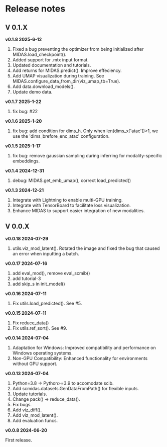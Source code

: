 # Release notes

## V 0.1.X

**v0.1.8 2025-6-12**

1. Fixed a bug preventing the optimizer from being initialized after MIDAS.load_checkpoint().
2. Added support for .mtx input format.
3. Updated documentation and tutorials.
4. Add returns for MIDAS.predict(). Improve effeciency.
5. Add UMAP visualization during training. See MIDAS.configure_data_from_dir(viz_umap_tb=True).
6. Add data.download_models().
7. Update demo data.


**v0.1.7 2025-1-22**

1. fix bug: #22

**v0.1.6 2025-1-20**

1. fix bug: add condition for dims_h. Only when len(dims_x['atac'])>1, we use the 'dims_brefore_enc_atac' configuration.

**v0.1.5 2025-1-17**

1. fix bug: remove gaussian sampling during inferring for modality-specific embeddings.

**v0.1.4 2024-12-31**

1. debug: MIDAS.get_emb_umap(), correct load_predicted()

**v0.1.3 2024-12-21**

1. Integrate with Lightning to enable multi-GPU training.
2. Integrate with TensorBoard to facilitate loss visualization.
3. Enhance MIDAS to support easier integration of new modalities.

## V 0.0.X

**v0.0.18 2024-07-29**

1. utils.viz_mod_latent(). Rotated the image and fixed the bug that caused an error when inputting a batch.

**v0.0.17  2024-07-16**

1. add eval_mod(), remove eval_scmib()
2. add tutorial-3
3. add skip_s in init_model()

**v0.0.16  2024-07-11**

1. Fix utils.load_predicted(). See #5.

**v0.0.15  2024-07-11**

1. Fix reduce_data()
2. Fix utils.ref_sort(). See #9.

**v0.0.14  2024-07-04**

1. Adaptation for Windows: Improved compatibility and performance on Windows operating systems.
2. Non-GPU Compatibility: Enhanced functionality for environments without GPU support.

**v0.0.13  2024-07-04**

1. Python=3.8 -> Python>=3.9 to accomodate scib.
2. Add scmidas.datasets.GenDataFromPath() for flexible inputs.
3. Update tutorials.
4. Change pack() -> reduce_data().
5. Fix bugs.
6. Add viz_diff().
7. Add viz_mod_latent().
8. Add evaluation funcs.

**v0.0.8  2024-06-20**

First release.
